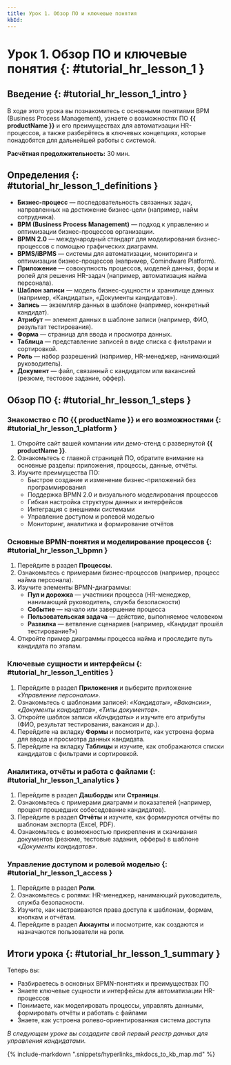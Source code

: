 ```yaml
---
title: Урок 1. Обзор ПО и ключевые понятия
kbId:
---
```


# Урок 1. Обзор ПО и ключевые понятия {: #tutorial_hr_lesson_1 }

## Введение {: #tutorial_hr_lesson_1_intro }

В ходе этого урока вы познакомитесь с основными понятиями BPM (Business Process Management), узнаете о возможностях ПО **{{ productName }}** и его преимуществах для автоматизации HR-процессов, а также разберётесь в ключевых концепциях, которые понадобятся для дальнейшей работы с системой.

**Расчётная продолжительность:** 30 мин.

## Определения {: #tutorial_hr_lesson_1_definitions }

- **Бизнес-процесс** — последовательность связанных задач, направленных на достижение бизнес-цели (например, найм сотрудника).
- **BPM (Business Process Management)** — подход к управлению и оптимизации бизнес-процессов организации.
- **BPMN 2.0** — международный стандарт для моделирования бизнес-процессов с помощью графических диаграмм.
- **BPMS/iBPMS** — системы для автоматизации, мониторинга и оптимизации бизнес-процессов (например, Comindware Platform).
- **Приложение** — совокупность процессов, моделей данных, форм и ролей для решения HR-задач (например, автоматизация найма персонала).
- **Шаблон записи** — модель бизнес-сущности и хранилище данных (например, «Кандидаты», «Документы кандидатов»).
- **Запись** — экземпляр данных в шаблоне (например, конкретный кандидат).
- **Атрибут** — элемент данных в шаблоне записи (например, ФИО, результат тестирования).
- **Форма** — страница для ввода и просмотра данных.
- **Таблица** — представление записей в виде списка с фильтрами и сортировкой.
- **Роль** — набор разрешений (например, HR-менеджер, нанимающий руководитель).
- **Документ** — файл, связанный с кандидатом или вакансией (резюме, тестовое задание, оффер).

## Обзор ПО {: #tutorial_hr_lesson_1_steps }

### Знакомство с ПО {{ productName }} и его возможностями {: #tutorial_hr_lesson_1_platform }

1. Откройте сайт вашей компании или демо-стенд с развернутой **{{ productName }}**.
2. Ознакомьтесь с главной страницей ПО, обратите внимание на основные разделы: приложения, процессы, данные, отчёты.
3. Изучите преимущества ПО:
    - Быстрое создание и изменение бизнес-приложений без программирования
    - Поддержка BPMN 2.0 и визуального моделирования процессов
    - Гибкая настройка структуры данных и интерфейсов
    - Интеграция с внешними системами
    - Управление доступом и ролевой моделью
    - Мониторинг, аналитика и формирование отчётов

### Основные BPMN-понятия и моделирование процессов {: #tutorial_hr_lesson_1_bpmn }

1. Перейдите в раздел **Процессы**.
2. Ознакомьтесь с примерами бизнес-процессов (например, процесс найма персонала).
3. Изучите элементы BPMN-диаграммы:
    - **Пул и дорожка** — участники процесса (HR-менеджер, нанимающий руководитель, служба безопасности)
    - **Событие** — начало или завершение процесса
    - **Пользовательская задача** — действие, выполняемое человеком
    - **Развилка** — ветвление сценариев (например, «Кандидат прошёл тестирование?»)
4. Откройте пример диаграммы процесса найма и проследите путь кандидата по этапам.

### Ключевые сущности и интерфейсы {: #tutorial_hr_lesson_1_entities }

1. Перейдите в раздел **Приложения** и выберите приложение _«Управление персоналом»_.
2. Ознакомьтесь с шаблонами записей: _«Кандидаты»_, _«Вакансии»_, _«Документы кандидатов»_, _«Типы документов»_.
3. Откройте шаблон записи _«Кандидаты»_ и изучите его атрибуты (ФИО, результат тестирования, вакансия и др.).
4. Перейдите на вкладку **Формы** и посмотрите, как устроена форма для ввода и просмотра данных кандидата.
5. Перейдите на вкладку **Таблицы** и изучите, как отображаются списки кандидатов с фильтрами и сортировкой.

### Аналитика, отчёты и работа с файлами {: #tutorial_hr_lesson_1_analytics }

1. Перейдите в раздел **Дашборды** или **Страницы**.
2. Ознакомьтесь с примерами диаграмм и показателей (например, процент прошедших собеседование кандидатов).
3. Перейдите в раздел **Отчёты** и изучите, как формируются отчёты по шаблонам экспорта (Excel, PDF).
4. Ознакомьтесь с возможностью прикрепления и скачивания документов (резюме, тестовые задания, офферы) в шаблоне _«Документы кандидатов»_.

### Управление доступом и ролевой моделью {: #tutorial_hr_lesson_1_access }

1. Перейдите в раздел **Роли**.
2. Ознакомьтесь с ролями: HR-менеджер, нанимающий руководитель, служба безопасности.
3. Изучите, как настраиваются права доступа к шаблонам, формам, кнопкам и отчётам.
4. Перейдите в раздел **Аккаунты** и посмотрите, как создаются и назначаются пользователи на роли.

## Итоги урока {: #tutorial_hr_lesson_1_summary }

Теперь вы:
- Разбираетесь в основных BPMN-понятиях и преимуществах ПО
- Знаете ключевые сущности и интерфейсы для автоматизации HR-процессов
- Понимаете, как моделировать процессы, управлять данными, формировать отчёты и работать с файлами
- Знаете, как устроена ролево-ориентированная система доступа

_В следующем уроке вы создадите свой первый реестр данных для управления кандидатами._

{% include-markdown ".snippets/hyperlinks_mkdocs_to_kb_map.md" %}
